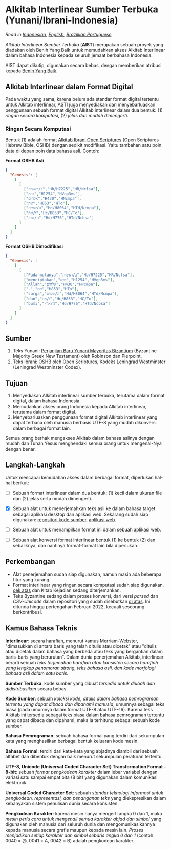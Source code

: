 # **Alkitab Interlinear Sumber Terbuka (Yunani/Ibrani-Indonesia)**
*Read in [Indonesian](https://github.com/benihyangbaik/asti#readme), [English](https://github.com/benihyangbaik/asti/blob/main/README.en.md), [Brazillian Portuguese](https://github.com/benihyangbaik/asti/blob/main/README.ptbr.md).*

*Alkitab Interlinear Sumber Terbuka* (**AIST**) merupakan sebuah proyek yang
diadakan oleh Benih Yang Baik untuk memudahkan akses Alkitab Interlinear dalam
bahasa Indonesia kepada seluruh jemaat berbahasa Indonesia.

AIST dapat dikutip, digunakan secara bebas, dengan memberikan atribusi kepada
[Benih Yang Baik](https://benihyangbaik.com).


## **Alkitab Interlinear dalam Format Digital**
Pada waktu yang sama, karena belum ada standar format digital tertentu untuk
Alkitab interlinear, ASTI juga menyediakan dan menyebarluaskan penggunaan
sebuah format digital Alkitab interlinear dalam dua bentuk: (1) *ringan secara
komputasi*, (2) *jelas dan mudah dimengerti*.


### **Ringan Secara Komputasi**
Bentuk (1) adalah format [Alkitab Ibrani Open
Scriptures](https://github.com/openscriptures/morphhb) (Open Scriptures Hebrew
Bible, OSHB) dengan sedikit modifikasi. Yaitu tambahan satu poin data di depan
poin data bahasa asli. Contoh:

**Format OSHB Asli**
```json
{
  "Genesis": [
    [
      [
        ["ב/ראשית","Hb/H7225","HR/Ncfsa"],
        ["ברא","H1254","HVqp3ms"],
        ["אלהים","H430","HNcmpa"],
        ["את","H853","HTo"],
        ["ה/שמים","Hd/H8064","HTd/Ncmpa"],
        ["ו/את","Hc/H853","HC/To"],
        ["ה/ארץ","Hd/H776","HTd/Ncbsa"]
      ]
    ]
  ]
}
```

**Format OSHB Dimodifikasi**
```json
{
  "Genesis": [
    [
      [
        ["Pada mulanya","ב/ראשית","Hb/H7225","HR/Ncfsa"],
        ["menciptakan","ברא","H1254","HVqp3ms"],
        ["Allah","אלהים","H430","HNcmpa"],
        ["-","את","H853","HTo"],
        ["surga","ה/שמים","Hd/H8064","HTd/Ncmpa"],
        ["dan","ו/את","Hc/H853","HC/To"],
        ["bumi","ה/ארץ","Hd/H776","HTd/Ncbsa"]
      ]
    ]
  ]
}
```


## **Sumber**
1. Teks Yunani: [Perjanjian Baru Yunani Mayoritas
   Bizantium](https://github/byztxt/byzantine-majority-text) (Byzantine
   Majority Greek New Testament) oleh Robinson dan Pierpoint.
2. Teks Ibrani: OSHB oleh Open Scriptures, Kodeks Leningrad Westminster
   (Leningrad Westminster Codex).


## **Tujuan**
1. Menyediakan Alkitab interlinear sumber terbuka, terutama dalam format
   digital, dalam bahasa Indonesia.
2. Memudahkan akses orang Indonesia kepada Alkitab interlinear, terutama
   dalam format digital.
3. Menyebarluaskan penggunaan format digital Alkitab interlinear yang dapat
   terbaca oleh manusia berbasis UTF-8 yang mudah dikonversi dalam berbagai
   format lain.

Semua orang berhak mengakses Alkitab dalam bahasa aslinya dengan mudah dan
Tuhan Yesus menghendaki semua orang untuk mengenal-Nya dengan benar.


## **Langkah-Langkah**
Untuk mencapai kemudahan akses dalam berbagai format, diperlukan hal-hal berikut:
- [ ] Sebuah format interlinear dalam dua bentuk: (1) kecil dalam ukuran file
  dan (2) jelas serta mudah dimengerti.
- [x] Sebuah alat untuk menerjemahkan teks asli ke dalam bahasa target sebagai
  aplikasi desktop dan aplikasi web. Sekarang sudah siap digunakan: [repositori
  kode sumber](https://github.com/benihyangbaik/interlinear-bible-simple-editor),
  [aplikasi web](https://ibse.benihyangbaik.com).
- [ ] Sebuah alat untuk menampilkan format ini dalam sebuah aplikasi web.
- [ ] Sebuah alat konversi format interlinear bentuk (1) ke bentuk (2) dan
  sebaliknya, dan nantinya format-format lain bila diperlukan.


## **Perkembangan**
- Alat penerjemahan sudah siap digunakan, namun masih ada beberapa fitur yang kurang.
- Format interlinear yang ringan secara komputasi sudah siap digunakan, [cek
  atas](https://github.com/benihyangbaik/asti#ringan-secara-komputasi)
  dan Kitab Kejadian sedang diterjemahkan.
- Teks Byzantine sedang dalam proses konversi, dari versi *parsed* dan
  *CSV-Unicode* dalam repositori yang sudah disebutkan [di
  atas](https://github.com/benihyangbaik/asti#sumber). Ini ditunda hingga
  pertengahan Februari 2022, kecuali seseorang berkontribusi.


## **Kamus Bahasa Teknis**
**Interlinear**: secara harafiah, menurut kamus Merriam-Webster, "dimasukkan di
antara baris yang telah ditulis atau dicetak" atau "ditulis atau dicetak dalam
bahasa yang berbeda atau teks yang bergantian dalam baris-baris yang
berurutan". Dalam dunia penerjemahan Alkitab, interlinear berarti sebuah *teks
terjemahan harafiah atau konsisten secara harafiah yang lengkap penomoran
strong, teks bahasa asli, dan kode morfologi bahasa asli dalam satu baris*.

**Sumber Terbuka**: kode sumber yang dibuat *tersedia untuk diubah dan
didistribusikan* secara bebas.

**Kode Sumber**: sebuah *koleksi kode, ditulis dalam bahasa pemrograman tertentu
yang dapat dibaca dan dipahami manusia*, umumnya sebagai teks biasa (pada
umumnya dalam format UTF-8 atau UTF-16). Karena teks Alkitab ini tersedia
sebagai teks biasa dalam bahasa pemrograman tertentu yang dapat dibaca dan
dipahami, maka ia terhitung sebagai sebuah kode sumber.

**Bahasa Pemrograman**: sebuah bahasa formal yang terdiri dari sekumpulan kata
yang menghasilkan berbagai bentuk keluaran kode mesin.

**Bahasa Formal**: terdiri dari kata-kata yang abjadnya diambil dari sebuah
alfabet dan dibentuk dengan baik menurut sekumpulan peraturan tertentu.

**UTF-8, Unicode (Universal Coded Character Set) Transformation Format -
8-bit**: sebuah *format pengkodean karakter* dalam lebar variabel dengan
variasi satu sampai empat bita (8 bit) yang digunakan dalam komunikasi
elektronik.

**Universal Coded Character Set**: sebuah *standar teknologi informasi
untuk pengkodean, representasi, dan penanganan teks* yang diekspresikan dalam
kebanyakan sistem penulisan dunia secara konsisten.

**Pengkodean Karakter**: karena mesin hanya mengerti angka 0 dan 1, maka *mesin
perlu cara untuk mengenali semua karakter abjad dan simbol* yang digunakan oleh
manusia dari seluruh dunia dan mengomunikasikannya kepada manusia secara
grafis maupun kepada mesin lain. *Proses menjadikan setiap karakter dan simbol
sebaris angka 0 dan 1* (contoh: 0040 = @, 0041 = A, 0042 = B) adalah pengkodean
karakter.
